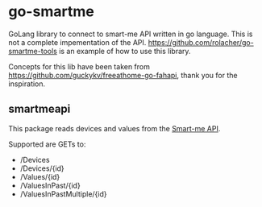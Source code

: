 # go-smartme
GoLang library to connect to smart-me API written in go language. This is not a complete impementation of the API. https://github.com/rolacher/go-smartme-tools is an example of how to use this library.

Concepts for this lib have been taken from https://github.com/guckykv/freeathome-go-fahapi, thank you for the inspiration. 

## smartmeapi
This package reads devices and values from the [Smart-me API](https://api.smart-me.com/swagger/index.html).

Supported are GETs to:
* /Devices
* /Devices/{id}
* /Values/{id}
* /ValuesInPast/{id}
* /ValuesInPastMultiple/{id}
